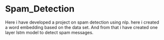 # Spam_Detection
Here i have developed a project on spam detection using nlp. here i created a word embedding based on the data set. And from that i have created one layer lstm model to detect spam messages.
